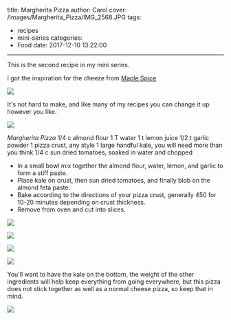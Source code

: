 title: Margherita Pizza
author: Carol
cover: /images/Margherita_Pizza/IMG_2568.JPG
tags:
  - recipes
  - mini-series
categories:
  - Food
date: 2017-12-10 13:22:00
---
This is the second recipe in my mini series.  

I got the inspiration for the cheeze from [Maple Spice]

![](/images/Margherita_Pizza/IMG_2567.JPG)

It's not hard to make, and like many of my recipes you can change it up however you like. 

![](/images/Margherita_Pizza/IMG_2569.JPG)

_Margherita Pizza_
1/4 c almond flour
1 T water
1 t lemon juice
1/2 t garlic powder
1 pizza crust, any style
1 large handful kale, you will need more than you think
1/4 c sun dried tomatoes, soaked in water and chopped

- In a small bowl mix together the almond flour, water, lemon, and garlic to form a stiff paste.  
- Place kale on crust, then sun dried tomatoes, and finally blob on the almond feta paste.  
- Bake according to the directions of your pizza crust, generally 450 for 10-20 minutes depending on crust thickness.  
- Remove from oven and cut into slices. 

![](/images/Margherita_Pizza/IMG_2561.JPG)

![](/images/Margherita_Pizza/IMG_2563.JPG)

![](/images/Margherita_Pizza/IMG_2573.JPG)

![](/images/Margherita_Pizza/IMG_2577.JPG)


You'll want to have the kale on the bottom, the weight of the other ingredients will help keep everything from going everywhere, but this pizza does not stick together as well as a normal cheese pizza, so keep that in mind.  

![](/images/Margherita_Pizza/IMG_2571.JPG)



[Maple Spice]: http://www.maplespice.com/2011/04/baked-almond-feta-with-dill-oil.html
